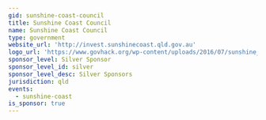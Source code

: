 ```yaml
---
gid: sunshine-coast-council
title: Sunshine Coast Council
name: Sunshine Coast Council
type: government
website_url: 'http://invest.sunshinecoast.qld.gov.au'
logo_url: 'https://www.govhack.org/wp-content/uploads/2016/07/sunshine_coast_council.png'
sponsor_level: Silver Sponsor
sponsor_level_id: silver
sponsor_level_desc: Silver Sponsors
jurisdiction: qld
events:
  - sunshine-coast
is_sponsor: true
---
```


